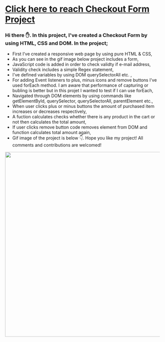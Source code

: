 # [Click here to reach Checkout Form Project](https://musatirgithub.github.io/CheckoutForm/index.html)
<h3>Hi there ✋. In this project, I've created a Checkout Form by using HTML, CSS and DOM. In the project;</h3>
<ul>
  <li>First I've created a responsive web page by using pure HTML & CSS,</li>
  <li>As you can see in the gif image below project includes a form, </li>
  <li>JavaScript code is added in order to check validty if e-mail address,</li>
  <li>Validity check includes a simple Regex statement,</li>
  <li>I've defined variables by using DOM querySelectorAll etc. ,</li>
  <li>For adding Event listeners to plus, minus icons and remove buttons I've used forEach method. I am aware that performance of capturing or bubling is better but in this projet I wanted to test if I can use forEach, </li>
  <li>Navigated through DOM elements by using commands like getElementById, querySelector, querySelectorAll, parentElement etc.,</li>
  <li>When user clicks plus or minus buttons the amount of purchased item increases or decreases respectively,</li>
  <li>A fuction calculates checks whether there is any product in the cart or not then calculates the total amount, </li>
  <li>If user clicks remove button code removes element from DOM and function calculates total amount again,</li>
  <li>Gif image of the project is below 👇. Hope you like my project! All comments and contributions are welcomed!</li>
</ul>  
<div class="pics">
  <img src="https://musatirgithub.github.io/CheckoutForm/Checkout.gif" width="600px">
</div>
